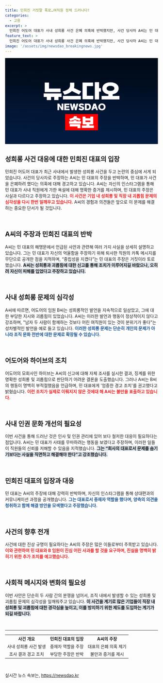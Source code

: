 ```yaml
---
title: 민희진 거짓말 폭로…여직원 정체 드러나다!
categories:
  - 고용
excerpt: >
  민희진 어도어 대표가 사내 성희롱 사건 은폐 의혹에 반박했지만, 사건 당사자 A씨는 민 대표의 주장을 물리적으로 반박하며 심각한 상황을 폭로했다. 두 사람의 갈등이 공개되며 진실 공방이 더욱 치열해지고 있다.
feature_text: >
  민희진 어도어 대표가 사내 성희롱 사건 은폐 의혹에 반박했지만, 사건 당사자 A씨는 민 대표의 주장을 물리적으로 반박하며 심각한 상황을 폭로했다. 두 사람의 갈등이 공개되며 진실 공방이 더욱 치열해지고 있다.
image: '/assets/img/newsdao_breakingnews.jpg'
---
```


<p><img src="/assets/img/newsdao_breakingnews.jpg" alt="firstkoreanews 속보" /></p>

<h2 data-ke-size="size26">성희롱 사건 대응에 대한 민희진 대표의 입장</h2>

<p data-ke-size="size16">민희진 어도어 대표가 최근 사내에서 발생한 성희롱 사건을 두고 논란의 중심에 서게 되었습니다. 사건의 당사자로 주장하는 A씨는 민 대표의 주장을 반박하며, 민 대표가 사건을 은폐하려 했다는 의혹에 대해 경고하고 있습니다. A씨는 자신의 인스타그램을 통해 민 대표가 사내 직원에게 가한 욕설에 대해 명확한 증거를 제시하며, 민 대표의 주장은 사실과 다르다고 주장하고 있습니다. <b><span style="color: #ee2323;">이 사건은 기업 내 성희롱 및 직장 내 괴롭힘 문제의 심각성을 다시 한번 일깨우고 있습니다.</span></b> A씨의 경험과 의견들은 앞으로 이 문제를 해결하는 중요한 단서가 될 것입니다.</p>

<p data-ke-size="size16">&nbsp;</p>

<h2 data-ke-size="size26">A씨의 주장과 민희진 대표의 반박</h2>

<p data-ke-size="size16">A씨는 민 대표의 해명문에서 언급된 사안과 관련해 여러 가지 사실을 상세히 설명하고 있습니다. 그는 민 대표가 자신의 억울함을 주장하기 위해 퇴사한 직원의 카톡 메시지를 무단으로 공개한 점을 지적하며, “중립성을 지켰다”는 민 대표의 주장은 거짓이라 토로했습니다. <b><span style="background-color: #21538527;">A씨는 성희롱과 괴롭힘에 대한 신고를 통해 조치가 이루어지길 바랐으나, 오히려 자신이 피해를 입었다고 주장하고 있습니다.</span></b> </p>

<p data-ke-size="size16">&nbsp;</p>

<h2 data-ke-size="size26">사내 성희롱 문제의 심각성</h2>

<p data-ke-size="size16">A씨에 따르면, 어도어의 임원 B씨는 성희롱적인 발언을 지속적으로 일삼았고, 그에 대한 부당한 지시와 괴롭힘이 있었습니다. A씨는 이러한 발언과 행동이 정상적이지 않다고 강조하며, "남자 두 사람이 함께하는 것보다 어린 여직원이 있는 것이 분위기가 좋다"는 성차별적인 발언을 예로 들고 있습니다. <b><span style="color: #1a5490;">이러한 성희롱 문제는 단순히 개인의 문제가 아니라 조직 문화 전반에 대한 문제로 확장될 수 있습니다.</span></b> </p>

<p data-ke-size="size16">&nbsp;</p>

<h2 data-ke-size="size26">어도어와 하이브의 조치</h2>

<p data-ke-size="size16">어도어의 모회사인 하이브는 A씨의 신고에 대해 자체 조사를 실시한 결과, 징계를 위한 명확한 성희롱 및 괴롭힘으로 판단하기 어려운 결론을 도출했습니다. 그러나 A씨는 B씨의 행동이 명백히 부적절했음을 언급하며, 민 대표에게 '엄중한 경고 조치'를 권고했다고 밝혔습니다. <b><span style="color: #ee2323;">이런 조치가 실제로 이뤄지지 않은 것에대 해 A씨는 불만을 표출하고 있습니다.</span></b> </p>

<p data-ke-size="size16">&nbsp;</p>

<h2 data-ke-size="size26">사내 인권 문화 개선의 필요성</h2>

<p data-ke-size="size16">이번 사건을 통해 드러난 것은 인사 및 인권 관리에 있어 보다 철저한 대응이 필요하다는 점입니다. A씨는 민 대표가 사태를 무마하려는 행동을 보였다고 주장하며, 이러한 일들이 직원들의 신뢰를 저해할 수 있음을 지적했습니다. <b><span style="background-color: #21538527;">그는 “회사의 대표로서 문제를 숨기기보다는 사실을 직면하고 해결해야 한다”고 강조했습니다.</span></b> </p>

<p data-ke-size="size16">&nbsp;</p>

<h2 data-ke-size="size26">민희진 대표의 입장과 대응</h2>

<p data-ke-size="size16">민 대표는 A씨의 주장에 대해 강력히 반박하며, 자신의 인스타그램을 통해 상대편과의 커뮤니케이션 과정을 공개했습니다. <b><span style="color: #1a5490;">그는 대표로서 중재자 역할을 했다며, 양측의 의견을 청취하고 함께 해결 방안을 모색했다고 주장했습니다.</span></b> </p>

<p data-ke-size="size16">&nbsp;</p>

<h2 data-ke-size="size26">사건의 향후 전개</h2>

<p data-ke-size="size16">사건에 대한 진상 규명이 필요하다는 A씨의 주장은 많은 이들로부터 주목받고 있습니다. <b><span style="color: #ee2323;">이와 관련하여 민 대표와 B 임원이 진심 어린 사과를 할 것을 요구하며, 진실을 명백히 밝히기 위한 추가 조치를 예고했습니다.</span></b> </p>

<p data-ke-size="size16">&nbsp;</p>

<h2 data-ke-size="size26">사회적 메시지와 변화의 필요성</h2>

<p data-ke-size="size16">이번 사안은 단순히 두 사람 간의 분쟁을 넘어서, 조직 내에서 발생할 수 있는 성희롱 및 괴롭힘 문제의 심각성을 일깨워주고 있습니다. <b><span style="background-color: #21538527;">이 사건을 계기로 많은 기업들이 직장 내 성희롱 및 괴롭힘에 대한 경각심을 높이고, 이를 방지하기 위한 제도를 도입하는 계기가 되길 바랍니다.</span></b> </p>

<p data-ke-size="size16">&nbsp;</p>

<hr />

<table style="width: 100%;">

<tr>
<td style="text-align: center; height: 17px;"><b>사건 개요</b></td>
<td style="text-align: center; height: 17px;"><b>민희진 대표의 입장</b></td>
<td style="text-align: center; height: 17px;"><b>A씨의 주장</b></td>
</tr>
<tr>
<td style="text-align: center; height: 17px;">사내 성희롱 사건 발생</td>
<td style="text-align: center; height: 17px;">중재자 역할을 주장</td>
<td style="text-align: center; height: 17px;">대표의 은폐 의혹 제기</td>
</tr>
<tr>
<td style="text-align: center; height: 17px;">조사 결과 경고 조치</td>
<td style="text-align: center; height: 17px;">부당한 주장은 반박</td>
<td style="text-align: center; height: 17px;">불만과 증거를 제시</td>
</tr>
</table>

<p data-ke-size="size16">&nbsp;</p>
실시간 뉴스 속보는, <a href="https://newsdao.kr" rel="dofollow">https://newsdao.kr</a>


